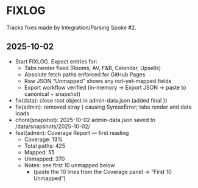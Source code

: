# FIXLOG

Tracks fixes made by Integration/Parsing Spoke #2.

## 2025-10-02
- Start FIXLOG. Expect entries for:
  - Tabs render fixed (Rooms, AV, F&B, Calendar, Upsells)
  - Absolute fetch paths enforced for GitHub Pages
  - Raw JSON “Unmapped” shows any not-yet-mapped fields
  - Export workflow verified (in-memory → Export JSON → paste to canonical + snapshot)
- fix(data): close root object in admin-data.json (added final })
- fix(admin): removed stray } causing SyntaxError; tabs render and data loads
- chore(snapshot): 2025-10-02 admin-data.json saved to /data/snapshots/2025-10-02/
- feat(admin): Coverage Report — first reading
  - Coverage: 13%
  - Total paths: 425
  - Mapped: 55
  - Unmapped: 370
  - Notes: see first 10 unmapped below
    - (paste the 10 lines from the Coverage panel → “First 10 Unmapped”)

